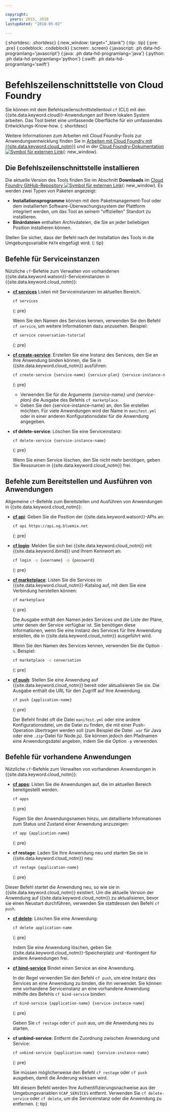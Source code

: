 ```yaml
---

copyright:
  years: 2015, 2018
lastupdated: "2018-05-02"

---
```


{:shortdesc: .shortdesc}
{:new_window: target="_blank"}
{:tip: .tip}
{:pre: .pre}
{:codeblock: .codeblock}
{:screen: .screen}
{:javascript: .ph data-hd-programlang='javascript'}
{:java: .ph data-hd-programlang='java'}
{:python: .ph data-hd-programlang='python'}
{:swift: .ph data-hd-programlang='swift'}

# Befehlszeilenschnittstelle von Cloud Foundry

Sie können mit dem Befehlszeilenschnittstellentool `cf` (CLI) mit den {{site.data.keyword.cloud}}-Anwendungen auf Ihrem lokalen System arbeiten. Das Tool bietet eine umfassende Oberfläche für ein umfassendes Entwicklungs-Know-how.
{: shortdesc}

Weitere Informationen zum Arbeiten mit Cloud Foundry-Tools zur Anwendungsentwicklung finden Sie in [Arbeiten mit Cloud Foundry mit {{site.data.keyword.cloud_notm}}](/docs/overview/cf.html) und in der [Cloud Foundry-Dokumentation ![Symbol für externen Link](../../icons/launch-glyph.svg "Symbol für externen Link")](http://docs.cloudfoundry.org/){: new_window}.

## Die Befehlszeilenschnittstelle installieren

Die aktuelle Version des Tools finden Sie im Abschnitt **Downloads** im [Cloud Foundry GitHub-Repository ![Symbol für externen Link](../../icons/launch-glyph.svg "Symbol für externen Link")](https://github.com/cloudfoundry/cli#downloads){: new_window}. Es werden zwei Typen von Paketen angezeigt:

- **Installationsprogramme** können mit dem Paketmanagement-Tool oder dem installierten Software-Überwachungssystem der Plattform integriert werden, um das Tool an seinem "offiziellen" Standort zu installieren.
- **Binärdateien** enthalten Archivdateien, die Sie an jeder beliebigen Position installieren können.

Stellen Sie sicher, dass der Befehl nach der Installation des Tools in die Umgebungsvariable `PATH` eingefügt wird. {: tip}

## Befehle für Serviceinstanzen

Nützliche `cf`-Befehle zum Verwalten von vorhandenen {{site.data.keyword.watson}}-Serviceinstanzen in {{site.data.keyword.cloud_notm}}:

- [**cf services**](/docs/cli/reference/cfcommands/index.html#cf_services) Listen mit Serviceinstanzen im aktuellen Bereich.

  ```bash
  cf services
  ```
  {: pre}

  Wenn Sie den Namen des Services kennen, verwenden Sie den Befehl `cf service`, um weitere Informationen dazu anzusehen. Beispiel: 

  ```bash
  cf service conversation-tutorial
  ```
  {: pre}

- [**cf create-service**](/docs/cli/reference/cfcommands/index.html#cf_create-service): Erstellen Sie eine Instanz des Services, den Sie an Ihre Anwendung binden können, die Sie in {{site.data.keyword.cloud_notm}} ausführen:

    ```bash
    cf create-service {service-name} {service-plan} {service-instance-name}
    ```
    {: pre}

    - Verwenden Sie für die Argumente *{service-name}* und *{service-plan}* die Ausgabe des Befehls `cf marketplace`.
    - Geben Sie den {service-instance-name} an, den Sie erstellen möchten. Für viele Anwendungen wird der Name in `manifest.yml` oder in einer anderen Konfigurationsdatei für die Anwendung angegeben.

- **cf delete-service**: Löschen Sie eine Serviceinstanz:

    ```bash
    cf delete-service {service-instance-name}
    ```
    {: pre}

    Wenn Sie einen Service löschen, den Sie nicht mehr benötigen, geben Sie Ressourcen in {{site.data.keyword.cloud_notm}} frei.

## Befehle zum Bereitstellen und Ausführen von Anwendungen

Allgemeine `cf`-Befehle zum Bereitstellen und Ausführen von Anwendungen in {{site.data.keyword.cloud_notm}}:

- [**cf api**](/docs/cli/reference/cfcommands/index.html#cf_api): Geben Sie die Position der {{site.data.keyword.watson}}-APIs an:

  ```bash
  cf api https://api.ng.bluemix.net
  ```
  {: pre}

- [**cf login**](/docs/cli/reference/cfcommands/index.html#cf_login): Melden Sie sich bei {{site.data.keyword.cloud_notm}} mit {{site.data.keyword.ibmid}} und Ihrem Kennwort an:

  ```bash
  cf login -u {username} -p {password}
  ```
  {: pre}

- [**cf marketplace**](/docs/cli/reference/cfcommands/index.html#cf_marketplace): Listen Sie die Services im {{site.data.keyword.cloud_notm}}-Katalog auf, mit dem Sie eine Verbindung herstellen können:

  ```bash
  cf marketplace
  ```
  {: pre}

  Die Ausgabe enthält den Namen jedes Services und die Liste der Pläne, unter denen der Service verfügbar ist. Sie benötigen diese Informationen, wenn Sie eine Instanz des Services für Ihre Anwendung erstellen, die in {{site.data.keyword.cloud_notm}} ausgeführt wird. 

  Wenn Sie den Namen des Services kennen, verwenden Sie die Option `-s`. Beispiel: 

  ```bash
  cf marketplace -s conversation
  ```
  {: pre}

- [**cf push**](/docs/cli/reference/cfcommands/index.html#cf_push): Stellen Sie eine Anwendung auf {{site.data.keyword.cloud_notm}} bereit oder aktualisieren Sie sie. Die Ausgabe enthält die URL für den Zugriff auf Ihre Anwendung.

  ```bash
  cf push {application-name}
  ```
  {: pre}

  Der Befehl findet oft die Datei `manifest.yml` oder eine andere Konfigurationsdatei, um die Datei zu finden, die mit einer Push-Operation übertragen werden soll (zum Beispiel die Datei `.war` für Java oder eine `.zip`-Datei für Node.js). Sie können jedoch den Pfadnamen eine Anwendungsdatei angeben, indem Sie die Option `-p` verwenden.

## Befehle für vorhandene Anwendungen

Nützliche `cf`-Befehle zum Verwalten von vorhandenen Anwendungen in {{site.data.keyword.cloud_notm}}:

- [**cf apps**](/docs/cli/reference/cfcommands/index.html#cf_apps): Listen Sie die Anwendungen auf, die im aktuellen Bereich bereitgestellt werden.

  ```bash
  cf apps
  ```
  {: pre}

  Fügen Sie den Anwendungsnamen hinzu, um detaillierte Informationen zum Status und Zustand einer Anwendung anzuzeigen:

  ```bash
  cf app {application-name}
  ```
  {: pre}

- **cf restage**: Laden Sie Ihre Anwendung neu und starten Sie sie in {{site.data.keyword.cloud_notm}} neu:

  ```bash
  cf restage {application-name}
  ```
  {: pre}

Dieser Befehl startet die Anwendung neu, so wie sie in {{site.data.keyword.cloud_notm}} existiert. Um die aktuelle Version der Anwendung auf {{site.data.keyword.cloud_notm}} zu aktualisieren, bevor sie einen Neustart durchführen, verwenden Sie stattdessen den Befehl `cf push`.

- [**cf delete**](/docs/cli/reference/cfcommands/index.html#cf_delete): Löschen Sie eine Anwendung:

  ```bash
  cf delete application-name
  ```
  {: pre}

  Indem Sie eine Anwendung löschen, geben Sie {{site.data.keyword.cloud_notm}}-Speicherplatz und -Kontingent für andere Anwendungen frei.

- [**cf bind-service**](/docs/cli/reference/cfcommands/index.html#cf_bind-service) Bindet einen Service an eine Anwendung.

  In der Regel verwenden Sie den Befehl `cf push`, um eine Instanz des Services an eine Anwendung zu binden, die ihn verwendet. Sie können eine vorhandene Serviceinstanz an eine vorhandene Anwendung mithilfe des Befehls `cf bind-service` binden:

  ```bash
  cf bind-service {application-name} {service-instance-name}
  ```
  {: pre}

  Geben Sie `cf restage` oder `cf push` aus, um die Anwendung neu zu starten.

- **cf unbind-service**: Entfernt die Zuordnung zwischen Anwendung und Service:

  ```bash
  cf unbind-service {application-name} {service-instance-name}
  ```
  {: pre}

  Sie müssen möglicherweise den Befehl `cf restage` oder `cf push` ausgeben, damit die Änderung wirksam wird.

  Mit diesem Befehl werden Ihre Authentifizierungsnachweise aus der Umgebungsvariablen `VCAP_SERVICES` entfernt. Verwenden Sie `cf delete-service` oder `cf delete`, um die Serviceinstanz oder die Anwendung zu entfernen.
  {: tip}

